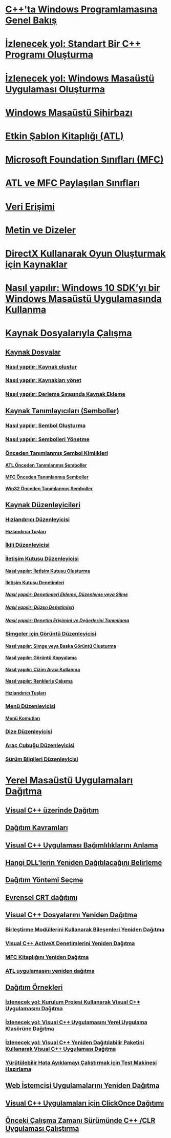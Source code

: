# [C++'ta Windows Programlamasına Genel Bakış](overview-of-windows-programming-in-cpp.md)
# [İzlenecek yol: Standart Bir C++ Programı Oluşturma](walkthrough-creating-a-standard-cpp-program-cpp.md)
# [İzlenecek yol: Windows Masaüstü Uygulaması Oluşturma](walkthrough-creating-windows-desktop-applications-cpp.md)
# [Windows Masaüstü Sihirbazı](win32-application-wizard.md)
# [Etkin Şablon Kitaplığı (ATL)](../atl/atl-com-desktop-components.md)
# [Microsoft Foundation Sınıfları (MFC)](../mfc/mfc-desktop-applications.md)
# [ATL ve MFC Paylaşılan Sınıfları](../atl-mfc-shared/TOC.md)
# [Veri Erişimi](../data/data-access-in-cpp.md)
# [Metin ve Dizeler](../text/text-and-strings-in-visual-cpp.md)
# [DirectX Kullanarak Oyun Oluşturmak için Kaynaklar](resources-for-creating-a-game-using-directx.md)
# [Nasıl yapılır: Windows 10 SDK’yı bir Windows Masaüstü Uygulamasında Kullanma](how-to-use-the-windows-10-sdk-in-a-windows-desktop-application.md)
# [Kaynak Dosyalarıyla Çalışma](working-with-resource-files.md)
## [Kaynak Dosyalar](resource-files-visual-studio.md)
### [Nasıl yapılır: Kaynak oluştur](how-to-create-a-resource-script-file.md)
### [Nasıl yapılır: Kaynakları yönet](how-to-copy-resources.md)
### [Nasıl yapılır: Derleme Sırasında Kaynak Ekleme](how-to-include-resources-at-compile-time.md)
## [Kaynak Tanımlayıcıları (Semboller)](symbols-resource-identifiers.md)
### [Nasıl yapılır: Sembol Oluşturma](creating-new-symbols.md)
### [Nasıl yapılır: Sembolleri Yönetme](changing-a-symbol-or-symbol-name-id.md)
### [Önceden Tanımlanmış Sembol Kimlikleri](predefined-symbol-ids.md)
#### [ATL Önceden Tanımlanmış Semboller](atl-predefined-symbols.md)
#### [MFC Önceden Tanımlanmış Semboller](mfc-predefined-symbols.md)
#### [Win32 Önceden Tanımlanmış Semboller](win32-predefined-symbols.md)
## [Kaynak Düzenleyicileri](resource-editors.md)
### [Hızlandırıcı Düzenleyicisi](accelerator-editor.md)
#### [Hızlandırıcı Tuşları](predefined-accelerator-keys.md)
### [İkili Düzenleyicisi](binary-editor.md)
### [İletişim Kutusu Düzenleyicisi](dialog-editor.md)
#### [Nasıl yapılır: İletişim Kutusu Oluşturma](creating-a-new-dialog-box.md)
#### [İletişim Kutusu Denetimleri](controls-in-dialog-boxes.md)
##### [Nasıl yapılır: Denetimleri Ekleme, Düzenleme veya Silme](adding-editing-or-deleting-controls.md)
##### [Nasıl yapılır: Düzen Denetimleri](arrangement-of-controls-on-dialog-boxes.md)
##### [Nasıl yapılır: Denetim Erişimini ve Değerlerini Tanımlama](defining-mnemonics-access-keys.md)
### [Simgeler için Görüntü Düzenleyicisi](image-editor-for-icons.md)
#### [Nasıl yapılır: Simge veya Başka Görüntü Oluşturma](creating-an-icon-or-other-image-image-editor-for-icons.md)
#### [Nasıl yapılır: Görüntü Kopyalama](selecting-an-area-of-an-image-image-editor-for-icons.md)
#### [Nasıl yapılır: Çizim Aracı Kullanma](using-a-drawing-tool-image-editor-for-icons.md)
#### [Nasıl yapılır: Renklerle Çalışma](working-with-color-image-editor-for-icons.md)
#### [Hızlandırıcı Tuşları](accelerator-keys-image-editor-for-icons.md)
### [Menü Düzenleyicisi](menu-editor.md)
#### [Menü Komutları](menu-command-properties.md)
### [Dize Düzenleyicisi](string-editor.md)
### [Araç Çubuğu Düzenleyicisi](toolbar-editor.md)
### [Sürüm Bilgileri Düzenleyicisi](version-information-editor.md)
# [Yerel Masaüstü Uygulamaları Dağıtma](deploying-native-desktop-applications-visual-cpp.md)
## [Visual C++ üzerinde Dağıtım](deployment-in-visual-cpp.md)
## [Dağıtım Kavramları](deployment-concepts.md)
## [Visual C++ Uygulaması Bağımlılıklarını Anlama](understanding-the-dependencies-of-a-visual-cpp-application.md)
## [Hangi DLL'lerin Yeniden Dağıtılacağını Belirleme](determining-which-dlls-to-redistribute.md)
## [Dağıtım Yöntemi Seçme](choosing-a-deployment-method.md)
## [Evrensel CRT dağıtımı](universal-crt-deployment.md)
## [Visual C++ Dosyalarını Yeniden Dağıtma](redistributing-visual-cpp-files.md)
### [Birleştirme Modüllerini Kullanarak Bileşenleri Yeniden Dağıtma](redistributing-components-by-using-merge-modules.md)
### [Visual C++ ActiveX Denetimlerini Yeniden Dağıtma](redistributing-visual-cpp-activex-controls.md)
### [MFC Kitaplığını Yeniden Dağıtma](redistributing-the-mfc-library.md)
### [ATL uygulamasını yeniden dağıtma](redistributing-an-atl-application.md)
## [Dağıtım Örnekleri](deployment-examples.md)
### [İzlenecek yol: Kurulum Projesi Kullanarak Visual C++ Uygulamasını Dağıtma](walkthrough-deploying-a-visual-cpp-application-by-using-a-setup-project.md)
### [İzlenecek yol: Visual C++ Uygulamasını Yerel Uygulama Klasörüne Dağıtma](walkthrough-deploying-a-visual-cpp-application-to-an-application-local-folder.md)
### [İzlenecek yol: Visual C++ Yeniden Dağıtılabilir Paketini Kullanarak Visual C++ Uygulaması Dağıtma](deploying-visual-cpp-application-by-using-the-vcpp-redistributable-package.md)
### [Yürütülebilir Hata Ayıklamayı Çalıştırmak için Test Makinesi Hazırlama](preparing-a-test-machine-to-run-a-debug-executable.md)
## [Web İstemcisi Uygulamalarını Yeniden Dağıtma](redistributing-web-client-applications.md)
## [Visual C++ Uygulamaları için ClickOnce Dağıtımı](clickonce-deployment-for-visual-cpp-applications.md)
## [Önceki Çalışma Zamanı Sürümünde C++ /CLR Uygulaması Çalıştırma](running-a-cpp-clr-application-on-a-previous-runtime-version.md)
